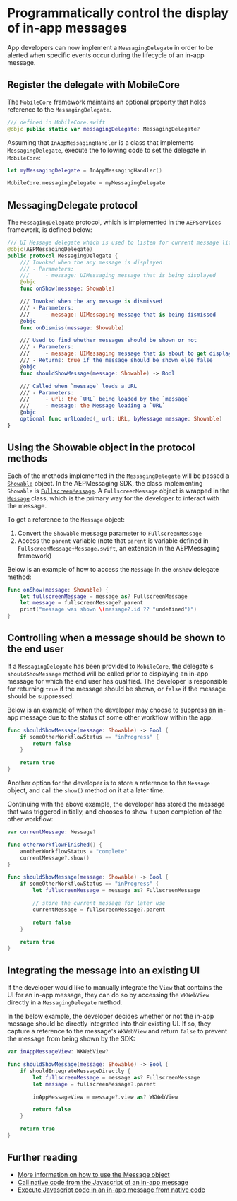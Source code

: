 # Programmatically control the display of in-app messages

App developers can now implement a `MessagingDelegate` in order to be alerted when specific events occur during the lifecycle of an in-app message.

## Register the delegate with MobileCore

The `MobileCore` framework maintains an optional property that holds reference to the `MessagingDelegate`.

```swift
/// defined in MobileCore.swift
@objc public static var messagingDelegate: MessagingDelegate?
```

Assuming that `InAppMessagingHandler` is a class that implements `MessagingDelegate`, execute the following code to set the delegate in `MobileCore`:

```swift
let myMessagingDelegate = InAppMessagingHandler()   

MobileCore.messagingDelegate = myMessagingDelegate
```

## MessagingDelegate protocol

The `MessagingDelegate` protocol, which is implemented in the `AEPServices` framework, is defined below:

```swift
/// UI Message delegate which is used to listen for current message lifecycle events
@objc(AEPMessagingDelegate)
public protocol MessagingDelegate {
    /// Invoked when the any message is displayed
    /// - Parameters:
    ///     - message: UIMessaging message that is being displayed
    @objc
    func onShow(message: Showable)

    /// Invoked when the any message is dismissed
    /// - Parameters:
    ///     - message: UIMessaging message that is being dismissed
    @objc
    func onDismiss(message: Showable)

    /// Used to find whether messages should be shown or not
    /// - Parameters:
    ///     - message: UIMessaging message that is about to get displayed
    /// - Returns: true if the message should be shown else false
    @objc
    func shouldShowMessage(message: Showable) -> Bool

    /// Called when `message` loads a URL
    /// - Parameters:
    ///     - url: the `URL` being loaded by the `message`
    ///     - message: the Message loading a `URL`
    @objc
    optional func urlLoaded(_ url: URL, byMessage message: Showable)
}
```

## Using the Showable object in the protocol methods

Each of the methods implemented in the `MessagingDelegate` will be passed a [`Showable`](https://github.com/adobe/aepsdk-core-ios/blob/main/AEPServices/Sources/ui/Showable.swift) object.  In the AEPMessaging SDK, the class implementing `Showable` is [`FullscreenMessage`](https://github.com/adobe/aepsdk-core-ios/blob/main/AEPServices/Sources/ui/fullscreen/FullscreenMessage.swift). A `FullscreenMessage` object is wrapped in the [`Message`](./class-message.md) class, which is the primary way for the developer to interact with the message.

To get a reference to the `Message` object:

1. Convert the `Showable` message parameter to `FullscreenMessage`
2. Access the `parent` variable (note that `parent` is variable defined in `FullscreenMessage+Message.swift`, an extension in the AEPMessaging framework)

Below is an example of how to access the `Message` in the `onShow` delegate method:

```swift
func onShow(message: Showable) {
    let fullscreenMessage = message as? FullscreenMessage
    let message = fullscreenMessage?.parent
    print("message was shown \(message?.id ?? "undefined")")
}
```

## Controlling when a message should be shown to the end user

If a `MessagingDelegate` has been provided to `MobileCore`, the delegate's `shouldShowMessage` method will be called prior to displaying an in-app message for which the end user has qualified. The developer is responsible for returning `true` if the message should be shown, or `false` if the message should be suppressed.

Below is an example of when the developer may choose to suppress an in-app message due to the status of some other workflow within the app:

```swift
func shouldShowMessage(message: Showable) -> Bool {
    if someOtherWorkflowStatus == "inProgress" {
        return false
    }

    return true
}
```

Another option for the developer is to store a reference to the `Message` object, and call the `show()` method on it at a later time.

Continuing with the above example, the developer has stored the message that was triggered initially, and chooses to show it upon completion of the other workflow:

```swift
var currentMessage: Message?

func otherWorkflowFinished() {
    anotherWorkflowStatus = "complete"
    currentMessage?.show()
}

func shouldShowMessage(message: Showable) -> Bool {
    if someOtherWorkflowStatus == "inProgress" {        
        let fullscreenMessage = message as? FullscreenMessage

        // store the current message for later use
        currentMessage = fullscreenMessage?.parent

        return false
    }

    return true
}
```

## Integrating the message into an existing UI

If the developer would like to manually integrate the `View` that contains the UI for an in-app message, they can do so by accessing the `WKWebView` directly in a `MessagingDelegate` method.  

In the below example, the developer decides whether or not the in-app message should be directly integrated into their existing UI.  If so, they capture a reference to the message's `WKWebView` and return `false` to prevent the message from being shown by the SDK:

```swift
var inAppMessageView: WKWebView?

func shouldShowMessage(message: Showable) -> Bool {    
    if shouldIntegrateMessageDirectly {
        let fullscreenMessage = message as? FullscreenMessage
        let message = fullscreenMessage?.parent

        inAppMessageView = message?.view as? WKWebView

        return false
    }

    return true
}
```

## Further reading

- [More information on how to use the Message object](./class-message.md)
- [Call native code from the Javascript of an in-app message](./how-to-call-native-from-javascript.md)
- [Execute Javascript code in an in-app message from native code](./how-to-call-javascript-from-native.md)
